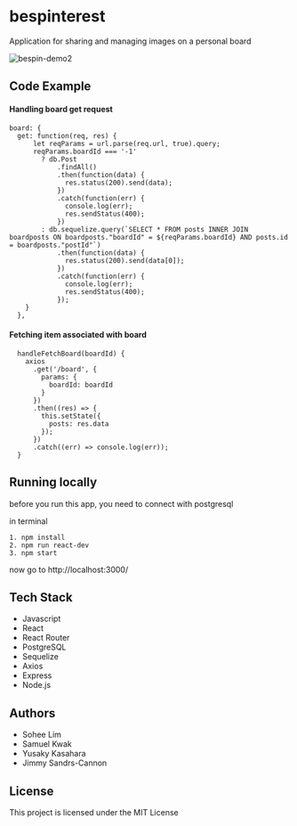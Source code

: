 # bespinterest
Application for sharing and managing images on a personal board

![bespin-demo2](https://user-images.githubusercontent.com/30321742/36122836-d2737c80-1018-11e8-9900-545c00d3327d.gif)

## Code Example

#### Handling board get request

```JS
board: {
  get: function(req, res) {
      let reqParams = url.parse(req.url, true).query;
      reqParams.boardId === '-1'
        ? db.Post
            .findAll()
            .then(function(data) {
              res.status(200).send(data);
            })
            .catch(function(err) {
              console.log(err);
              res.sendStatus(400);
            })
        : db.sequelize.query(`SELECT * FROM posts INNER JOIN boardposts ON boardposts."boardId" = ${reqParams.boardId} AND posts.id = boardposts."postId"`)
            .then(function(data) {
              res.status(200).send(data[0]);
            })
            .catch(function(err) {
              console.log(err);
              res.sendStatus(400);
            });
    }
  },

```
#### Fetching item associated with board

```JS
  handleFetchBoard(boardId) {
    axios
      .get('/board', {
        params: {
          boardId: boardId
        }
      })
      .then((res) => {
        this.setState({
          posts: res.data
        });
      })
      .catch((err) => console.log(err));
  }
```

## Running locally
before you run this app, you need to connect with postgresql

in terminal
```
1. npm install
2. npm run react-dev
3. npm start
```
now go to http://localhost:3000/

## Tech Stack
* Javascript
* React
* React Router
* PostgreSQL
* Sequelize
* Axios
* Express
* Node.js

## Authors
* Sohee Lim
* Samuel Kwak
* Yusaky Kasahara
* Jimmy Sandrs-Cannon

## License
This project is licensed under the MIT License
